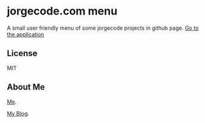 # jorgecode.com menu 

A small user friendly menu of some jorgecode projects in github page.
[Go to the application](https://jorgecodecom.github.io)


License
----
MIT

## About Me
[Me](http://jorgecode.com/jorge).

[My Blog](http://jorgecode.com).
